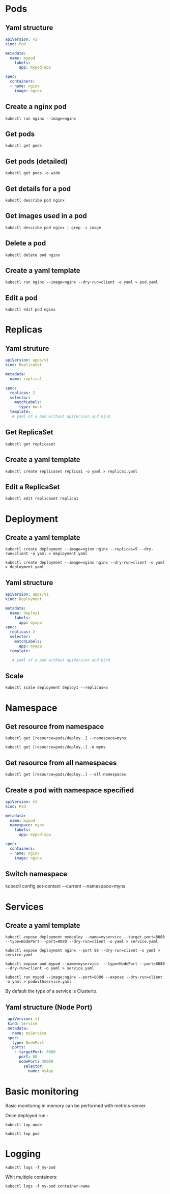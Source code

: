 # Pods

## Yaml structure

```yaml
apiVersion: v1
kind: Pod

metadata:
  name: mypod
    labels:
      app: mypod-app

spec:
  containers:
  - name: nginx
    image: nginx
```



## Create a nginx pod

`kubectl run nginx --image=nginx`

## Get pods

`kubectl get pods`

## Get pods (detailed)

`kubectl get pods -o wide`

## Get details for a pod

`kubectl describe pod nginx`

## Get images used in a pod

`kubectl describe pod nginx | grep -i image`

## Delete a pod

`kubectl delete pod nginx`

## Create a yaml template

`kubectl run nginx --image=nginx --dry-run=client -o yaml > pod.yaml`

## Edit a pod

`kubectl edit pod nginx`

# Replicas

## Yaml struture

```yaml
apiVersion: apps/v1
kind: ReplicaSet

metadata:
  name: replica1

spec:
  replicas: 2
  selector:
    matchLabels:
      type: back
  template:
   # yaml of a pod without apiVersion and kind
```

## Get ReplicaSet

`kubectl get replicaset`

## Create a yaml template

`kubectl create replicaset replica1 -o yaml > replica1.yaml`

## Edit a ReplicaSet

`kubectl edit replicaset replica1`

# Deployment

## Create a yaml template

`kubectl create deployment --image=nginx nginx --replicas=5 --dry-run=client -o yaml > deployment.yaml`

`kubectl create deployment --image=nginx nginx --dry-run=client -o yaml > deployment.yaml`

## Yaml structure

```yaml
apiVersion: apps/v1
kind: Deployment

metadata:
  name: deploy1
    labels:
      app: myapp
spec:
  replicas: 2
  selector:
    matchLabels:
      app: myapp
  template:

   # yaml of a pod without apiVersion and kind
```

## Scale

`kubectl scale deployment deploy1 --replicas=5 ` 

# Namespace

## Get resource from namespace

`kubectl get [resource=pods/deploy..] --namespace=myns`

`kubectl get [resource=pods/deploy..] -n myns`

## Get resource from all namespaces

`kubectl get [resource=pods/deploy..] --all-namespaces`

## Create a pod with namespace specified

```yaml
apiVersion: v1
kind: Pod

metadata:
  name: mypod
  namespace: myns
    labels:
      app: mypod-app

spec:
  containers:
  - name: nginx
    image: nginx
```

## Switch namespace

kubectl config set-context --current --namespace=myns

# Services

## Create a yaml template

`kubectl expose deployment mydeploy --name=myservice --target-port=8080 --type=NodePort --port=8080 --dry-run=client -o yaml > service.yaml`

`kubectl expose deployment nginx --port 80 --dry-run=client -o yaml > service.yaml`

`kubectl expose pod mypod --name=myservice  --type=NodePort --port=8080 --dry-run=client -o yaml > service.yaml`

`kubectl run mypod --image:nginx --port=8080 --expose --dry-run=client -o yaml > podwithservice.yaml`

By default the type of a service is ClusterIp.

## Yaml structure (Node Port)

~~~yaml
 apiVersion: v1
 kind: Service
 metadata:
   name: myService
 spec:
   type: NodePort
   ports:
    - targetPort: 8080
      port: 80
      nodePort: 30008
        selector:
          name: myApp

~~~

# Basic monitoring

Basic monitoring in memory can be performed with metrics-server

Once deployed run : 

`kubectl top node`

`kubectl top pod`

# Logging

`kubectl logs -f my-pod`

Whit multiple containers:

`kubectl logs -f my-pod container-name`